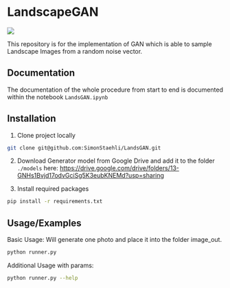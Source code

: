 
# LandscapeGAN

<a href="https://img.shields.io/badge/FHNW-Deep%20Learning-yellow"><img src="https://img.shields.io/badge/FHNW-Deep%20Learning-yellow" /></a>



This repository is for the implementation of GAN which is able to sample Landscape Images from a random noise vector.

## Documentation

The documentation of the whole procedure from start to end is documented within the notebook `LandsGAN.ipynb`

## Installation

1. Clone project locally 

```bash
git clone git@github.com:SimonStaehli/LandsGAN.git
```

2. Download Generator model from Google Drive and add it to the folder `./models` here: https://drive.google.com/drive/folders/13-GNHs1Bvjd17odvGciSg5K3eubKNEMd?usp=sharing 


3. Install required packages
```bash
pip install -r requirements.txt
```

## Usage/Examples

Basic Usage:
Will generate one photo and place it into the folder image_out.

```bash
python runner.py 
```

Additional Usage with params:

```bash
python runner.py --help
```
